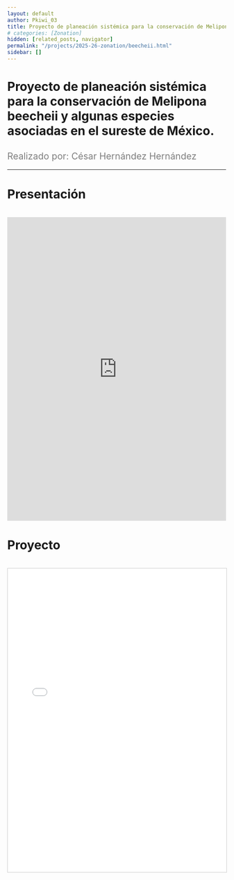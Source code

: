 ```yaml
---
layout: default
author: Pkiwi_03
title: Proyecto de planeación sistémica para la conservación de Melipona beecheii y algunas especies asociadas en el sureste de México.
# categories: [Zonation]
hidden: [related_posts, navigator]
permalink: "/projects/2025-26-zonation/beecheii.html"
sidebar: []
---
```


# Proyecto de planeación sistémica para la conservación de Melipona beecheii y algunas especies asociadas en el sureste de México.

<h2 style="color: gray; font-weight: normal;">
Realizado por: César Hernández Hernández  
</h2>

---

# Presentación
<br>

<iframe width="100%" height="700" src="https://www.youtube.com/embed/9X9ZPfjv3JY?si=4SRpdNXcn9tPCDMI" frameborder="0" allow="accelerometer; autoplay; clipboard-write; encrypted-media; gyroscope; picture-in-picture; web-share" referrerpolicy="strict-origin-when-cross-origin" allowfullscreen></iframe>

<br>

# Proyecto
<br>

<iframe 
    src="/assets/pdf/2024-10-r/2025-06-zoonation/cesar_hernandez.pdf" 
    width="100%" 
    height="700" 
    style="border: 1px solid #ccc;"
></iframe>